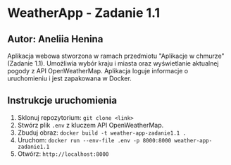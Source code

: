 # WeatherApp - Zadanie 1.1
## Autor: Aneliia Henina

Aplikacja webowa stworzona w ramach przedmiotu "Aplikacje w chmurze" (Zadanie 1.1). Umożliwia wybór kraju i miasta oraz wyświetlanie aktualnej pogody z API OpenWeatherMap. Aplikacja loguje informacje o uruchomieniu i jest zapakowana w Docker.

## Instrukcje uruchomienia
1. Sklonuj repozytorium: `git clone <link>`
2. Stwórz plik `.env` z kluczem API OpenWeatherMap.
3. Zbuduj obraz: `docker build -t weather-app-zadanie1.1 .`
4. Uruchom: `docker run --env-file .env -p 8000:8000 weather-app-zadanie1.1`
5. Otwórz: `http://localhost:8000`
